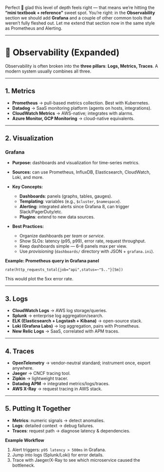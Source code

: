 Perfect 🙌 glad this level of depth feels right — that means we’re hitting the **“mini textbook + reference”** sweet spot. You’re right: in the **Observability** section we should add **Grafana** and a couple of other common tools that weren’t fully fleshed out. Let me extend that section now in the same style as Prometheus and Alerting.

---

# 📘 Observability (Expanded)

Observability is often broken into the **three pillars**: **Logs, Metrics, Traces**. A modern system usually combines all three.

---

## 1. Metrics

* **Prometheus** → pull-based metrics collection. Best with Kubernetes.
* **Datadog** → SaaS monitoring platform (agents on hosts, integrations).
* **CloudWatch Metrics** → AWS-native; integrates with alarms.
* **Azure Monitor, GCP Monitoring** → cloud-native equivalents.

---

## 2. Visualization

### Grafana

* **Purpose:** dashboards and visualization for time-series metrics.
* **Sources:** can use Prometheus, InfluxDB, Elasticsearch, CloudWatch, Loki, and more.
* **Key Concepts:**

  * **Dashboards**: panels (graphs, tables, gauges).
  * **Templating**: variables (e.g., `$cluster`, `$namespace`).
  * **Alerting**: integrated alerts since Grafana 8, can trigger Slack/PagerDuty/etc.
  * **Plugins**: extend to new data sources.
* **Best Practices:**

  * Organize dashboards per *team* or *service*.
  * Show SLOs: latency (p95, p99), error rate, request throughput.
  * Keep dashboards simple — 6–8 panels max per view.
  * Use *provisioning* (`dashboards/` directory with JSON + `grafana.ini`).

**Example: Prometheus query in Grafana panel**

```
rate(http_requests_total{job="api",status=~"5.."}[5m])
```

This would plot the 5xx error rate.

---

## 3. Logs

* **CloudWatch Logs** → AWS log storage/queries.
* **Splunk** → enterprise log aggregation/search.
* **ELK (Elasticsearch + Logstash + Kibana)** → open-source stack.
* **Loki (Grafana Labs)** → log aggregation, pairs with Prometheus.
* **New Relic Logs** → SaaS, correlated with APM traces.

---

## 4. Traces

* **OpenTelemetry** → vendor-neutral standard; instrument once, export anywhere.
* **Jaeger** → CNCF tracing tool.
* **Zipkin** → lightweight tracer.
* **Datadog APM** → integrated metrics/logs/traces.
* **AWS X-Ray** → request tracing in AWS stack.

---

## 5. Putting It Together

* **Metrics**: numeric signals → detect anomalies.
* **Logs**: detailed context → debug failures.
* **Traces**: request path → diagnose latency & dependencies.

**Example Workflow**

1. Alert triggers: `p95 latency > 500ms` in Grafana.
2. Jump into logs (Splunk/Loki) for error details.
3. Trace with Jaeger/X-Ray to see which microservice caused the bottleneck.

